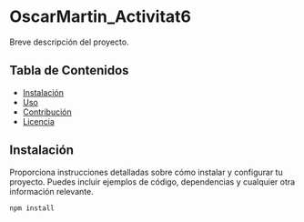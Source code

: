 # OscarMartin_Activitat6

Breve descripción del proyecto.

## Tabla de Contenidos

- [Instalación](#instalación)
- [Uso](#uso)
- [Contribución](#contribución)
- [Licencia](#licencia)

## Instalación

Proporciona instrucciones detalladas sobre cómo instalar y configurar tu proyecto. Puedes incluir ejemplos de código, dependencias y cualquier otra información relevante.

```bash
npm install
